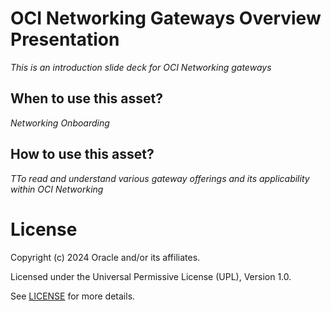 # OCI Networking Gateways Overview Presentation
 
*This is an introduction slide deck for OCI Networking gateways*
 
## When to use this asset?
 
*Networking Onboarding*
 
## How to use this asset?
 
*TTo read and understand various gateway offerings and its applicability within OCI Networking*
 
# License

Copyright (c) 2024 Oracle and/or its affiliates.

Licensed under the Universal Permissive License (UPL), Version 1.0.

See [LICENSE](https://github.com/oracle-devrel/technology-engineering/blob/main/LICENSE) for more details.
